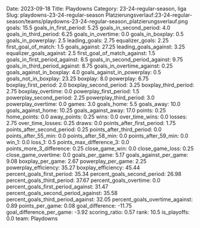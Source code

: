 Date: 2023-09-18
Title: Playdowns
Category: 23-24-regular-season, liga
Slug: playdowns-23-24-regular-season
Platzierungsverlauf:23-24-regular-season/teams/playdowns-23-24-regular-season_platzierungsverlauf.png
goals: 15.5
goals_in_first_period: 5.25
goals_in_second_period: 4.0
goals_in_third_period: 6.25
goals_in_overtime: 0.0
goals_in_boxplay: 0.5
goals_in_powerplay: 2.5
leading_goals: 2.75
equalizer_goals: 2.25
first_goal_of_match: 1.5
goals_against: 27.25
leading_goals_against: 3.25
equalizer_goals_against: 2.5
first_goal_of_match_against: 1.5
goals_in_first_period_against: 8.5
goals_in_second_period_against: 9.75
goals_in_third_period_against: 8.75
goals_in_overtime_against: 0.25
goals_against_in_boxplay: 4.0
goals_against_in_powerplay: 0.5
goals_not_in_boxplay: 23.25
boxplay: 8.0
powerplay: 6.75
boxplay_first_period: 2.0
boxplay_second_period: 3.25
boxplay_third_period: 2.75
boxplay_overtime: 0.0
powerplay_first_period: 1.5
powerplay_second_period: 2.25
powerplay_third_period: 3.0
powerplay_overtime: 0.0
games: 3.0
goals_home: 5.5
goals_away: 10.0
goals_against_home: 10.25
goals_against_away: 17.0
points: 0.25
home_points: 0.0
away_points: 0.25
wins: 0.0
over_time_wins: 0.0
losses: 2.75
over_time_losses: 0.25
draws: 0.0
points_after_first_period: 1.75
points_after_second_period: 0.25
points_after_third_period: 0.0
points_after_55_min: 0.0
points_after_58_min: 0.0
points_after_59_min: 0.0
win_1: 0.0
loss_1: 0.5
points_max_difference_3: 0.0
points_more_3_difference: 0.25
close_game_win: 0.0
close_game_loss: 0.25
close_game_overtime: 0.0
goals_per_game: 5.17
goals_against_per_game: 9.08
boxplay_per_game: 2.67
powerplay_per_game: 2.25
powerplay_efficiency: 35.27
boxplay_efficiency: 45.44
percent_goals_first_period: 35.34
percent_goals_second_period: 26.98
percent_goals_third_period: 37.67
percent_goals_overtime: 0.0
percent_goals_first_period_against: 31.47
percent_goals_second_period_against: 35.58
percent_goals_third_period_against: 32.05
percent_goals_overtime_against: 0.89
points_per_game: 0.08
goal_difference: -11.75
goal_difference_per_game: -3.92
scoring_ratio: 0.57
rank: 10.5
is_playoffs: 0.0
team: Playdowns
